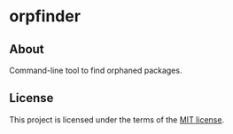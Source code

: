# orpfinder

## About

Command-line tool to find orphaned packages.

## License

This project is licensed under the terms of the [MIT license](LICENSE).
